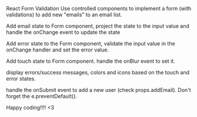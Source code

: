 React Form Validation
Use controlled components to implement a form (with validations) to add new "emails" to an email list.

Add email state to Form component, project the state to the input value and handle the onChange event to update the state

Add error state to the Form component, validate the input value in the onChange handler and set the error value.

Add touch state to Form component. handle the onBlur event to set it.

display errors/success messages, colors and icons based on the touch and error states.

handle the onSubmit event to add a new user (check props.addEmail). Don't forget the e.preventDefault().

Happy coding!!!! <3
